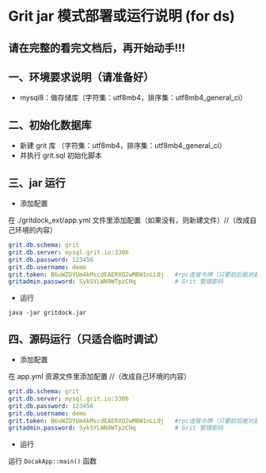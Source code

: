 
# Grit jar 模式部署或运行说明  (for ds)

## 请在完整的看完文档后，再开始动手!!!

## 一、环境要求说明（请准备好）

* mysql8：做存储库（字符集：utf8mb4，排序集：utf8mb4_general_ci）


## 二、初始化数据库

* 新建 grit 库 （字符集：utf8mb4，排序集：utf8mb4_general_ci）
* 并执行 grit.sql 初始化脚本

## 三、jar 运行

* 添加配置

在 ./gritdock_ext/app.yml 文件里添加配置（如果没有，则新建文件）//（改成自己环境的内容）


```yaml
grit.db.schema: grit
grit.db.server: mysql.grit.io:3306
grit.db.password: 123456
grit.db.username: demo
grit.token: B6uWZDYUm4kMscdEAERXQ2wMBW1nLL0j   #rpc连接令牌（只要前后能对起来，随便输）
gritadmin.password: SykSYLWN9WTpzCHq           # Grit 管理密码
```

* 运行 

```
java -jar gritdock.jar
```


## 四、源码运行（只适合临时调试）

* 添加配置

在 app.yml 资源文件里添加配置 //（改成自己环境的内容）

```yaml
grit.db.schema: grit
grit.db.server: mysql.grit.io:3306
grit.db.password: 123456
grit.db.username: demo
grit.token: B6uWZDYUm4kMscdEAERXQ2wMBW1nLL0j   #rpc连接令牌（只要前后能对起来，随便输）
gritadmin.password: SykSYLWN9WTpzCHq           # Grit 管理密码
```

* 运行

运行 `DocakApp::main()` 函数



